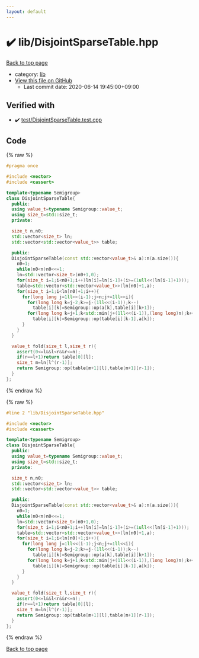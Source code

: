 ```yaml
---
layout: default
---
```


<!-- mathjax config similar to math.stackexchange -->
<script type="text/javascript" async
  src="https://cdnjs.cloudflare.com/ajax/libs/mathjax/2.7.5/MathJax.js?config=TeX-MML-AM_CHTML">
</script>
<script type="text/x-mathjax-config">
  MathJax.Hub.Config({
    TeX: { equationNumbers: { autoNumber: "AMS" }},
    tex2jax: {
      inlineMath: [ ['$','$'] ],
      processEscapes: true
    },
    "HTML-CSS": { matchFontHeight: false },
    displayAlign: "left",
    displayIndent: "2em"
  });
</script>

<script type="text/javascript" src="https://cdnjs.cloudflare.com/ajax/libs/jquery/3.4.1/jquery.min.js"></script>
<script src="https://cdn.jsdelivr.net/npm/jquery-balloon-js@1.1.2/jquery.balloon.min.js" integrity="sha256-ZEYs9VrgAeNuPvs15E39OsyOJaIkXEEt10fzxJ20+2I=" crossorigin="anonymous"></script>
<script type="text/javascript" src="../../assets/js/copy-button.js"></script>
<link rel="stylesheet" href="../../assets/css/copy-button.css" />


# :heavy_check_mark: lib/DisjointSparseTable.hpp

<a href="../../index.html">Back to top page</a>

* category: <a href="../../index.html#e8acc63b1e238f3255c900eed37254b8">lib</a>
* <a href="{{ site.github.repository_url }}/blob/master/lib/DisjointSparseTable.hpp">View this file on GitHub</a>
    - Last commit date: 2020-06-14 19:45:00+09:00




## Verified with

* :heavy_check_mark: <a href="../../verify/test/DisjointSparseTable.test.cpp.html">test/DisjointSparseTable.test.cpp</a>


## Code

<a id="unbundled"></a>
{% raw %}
```cpp
#pragma once

#include <vector>
#include <cassert>

template<typename Semigroup>
class DisjointSparseTable{
  public:
  using value_t=typename Semigroup::value_t;
  using size_t=std::size_t;
  private:

  size_t n,n0;
  std::vector<size_t> ln;
  std::vector<std::vector<value_t>> table;

  public:
  DisjointSparseTable(const std::vector<value_t>& a):n(a.size()){
    n0=1;
    while(n0<n)n0<<=1;
    ln=std::vector<size_t>(n0+1,0);
    for(size_t i=1;i<n0+1;i++)ln[i]=ln[i-1]+(i>=(1ull<<(ln[i-1]+1)));
    table=std::vector<std::vector<value_t>>(ln[n0]+1,a);
    for(size_t i=1;i<ln[n0]+1;i++){
      for(long long j=1ll<<(i-1);j<n;j+=1ll<<i){
        for(long long k=j-2;k>=j-(1ll<<(i-1));k--)
          table[i][k]=Semigroup::op(a[k],table[i][k+1]);
        for(long long k=j+1;k<std::min(j+(1ll<<(i-1)),(long long)n);k++)
          table[i][k]=Semigroup::op(table[i][k-1],a[k]);
      }
    }
  }

  value_t fold(size_t l,size_t r){
    assert(0<=l&&l<r&&r<=n);
    if(r==l+1)return table[0][l];
    size_t m=ln[l^(r-1)];
    return Semigroup::op(table[m+1][l],table[m+1][r-1]);
  }
};
```
{% endraw %}

<a id="bundled"></a>
{% raw %}
```cpp
#line 2 "lib/DisjointSparseTable.hpp"

#include <vector>
#include <cassert>

template<typename Semigroup>
class DisjointSparseTable{
  public:
  using value_t=typename Semigroup::value_t;
  using size_t=std::size_t;
  private:

  size_t n,n0;
  std::vector<size_t> ln;
  std::vector<std::vector<value_t>> table;

  public:
  DisjointSparseTable(const std::vector<value_t>& a):n(a.size()){
    n0=1;
    while(n0<n)n0<<=1;
    ln=std::vector<size_t>(n0+1,0);
    for(size_t i=1;i<n0+1;i++)ln[i]=ln[i-1]+(i>=(1ull<<(ln[i-1]+1)));
    table=std::vector<std::vector<value_t>>(ln[n0]+1,a);
    for(size_t i=1;i<ln[n0]+1;i++){
      for(long long j=1ll<<(i-1);j<n;j+=1ll<<i){
        for(long long k=j-2;k>=j-(1ll<<(i-1));k--)
          table[i][k]=Semigroup::op(a[k],table[i][k+1]);
        for(long long k=j+1;k<std::min(j+(1ll<<(i-1)),(long long)n);k++)
          table[i][k]=Semigroup::op(table[i][k-1],a[k]);
      }
    }
  }

  value_t fold(size_t l,size_t r){
    assert(0<=l&&l<r&&r<=n);
    if(r==l+1)return table[0][l];
    size_t m=ln[l^(r-1)];
    return Semigroup::op(table[m+1][l],table[m+1][r-1]);
  }
};

```
{% endraw %}

<a href="../../index.html">Back to top page</a>

